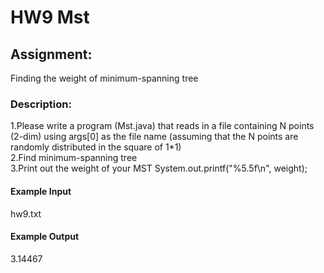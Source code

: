# HW9 Mst
## Assignment:  
Finding the weight of minimum-spanning tree

### Description:  
1.Please write a program (Mst.java) that reads in a file containing N points (2-dim) using args[0] as the file name 
(assuming that the N points are randomly distributed in the square of 1*1)  
2.Find minimum-spanning tree  
3.Print out the weight of your MST System.out.printf("%5.5f\n", weight);

#### Example Input
hw9.txt
#### Example Output
3.14467